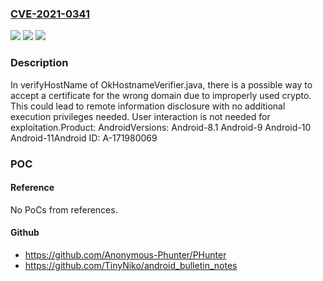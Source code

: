 ### [CVE-2021-0341](https://cve.mitre.org/cgi-bin/cvename.cgi?name=CVE-2021-0341)
![](https://img.shields.io/static/v1?label=Product&message=Android&color=blue)
![](https://img.shields.io/static/v1?label=Version&message=n%2Fa&color=blue)
![](https://img.shields.io/static/v1?label=Vulnerability&message=Information%20disclosure&color=brighgreen)

### Description

In verifyHostName of OkHostnameVerifier.java, there is a possible way to accept a certificate for the wrong domain due to improperly used crypto. This could lead to remote information disclosure with no additional execution privileges needed. User interaction is not needed for exploitation.Product: AndroidVersions: Android-8.1 Android-9 Android-10 Android-11Android ID: A-171980069

### POC

#### Reference
No PoCs from references.

#### Github
- https://github.com/Anonymous-Phunter/PHunter
- https://github.com/TinyNiko/android_bulletin_notes

